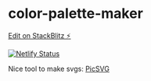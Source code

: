 # color-palette-maker

[Edit on StackBlitz ⚡️](https://stackblitz.com/edit/vitejs-vite-y7e9et)

[![Netlify Status](https://api.netlify.com/api/v1/badges/8be86204-9801-4d1f-9d3a-276fcb415b4d/deploy-status)](https://app.netlify.com/sites/colour-palette-maker/deploys)


Nice tool to make svgs: [PicSVG](https://picsvg.com/)
